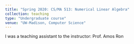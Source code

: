 ```yaml
---
title: "Spring 2020: CS/MA 513: Numerical Linear Algebra"
collection: teaching
type: "Undergraduate course"
venue: "UW-Madison, Computer Science"
---
```


I was a teaching assistant to the instructor: Prof. Amos Ron
